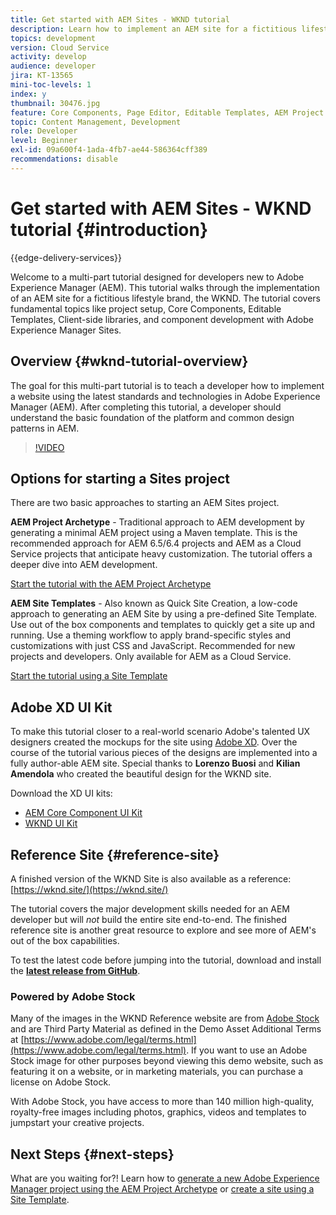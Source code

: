 ```yaml
---
title: Get started with AEM Sites - WKND tutorial
description: Learn how to implement an AEM site for a fictitious lifestyle brand called WKND. Get a walk-through on fundamental Experience Manager topics like project setup, maven archetypes, Core Components, Editable Templates, client libraries, and component development.
topics: development
version: Cloud Service
activity: develop
audience: developer
jira: KT-13565
mini-toc-levels: 1
index: y
thumbnail: 30476.jpg
feature: Core Components, Page Editor, Editable Templates, AEM Project Archetype
topic: Content Management, Development
role: Developer
level: Beginner
exl-id: 09a600f4-1ada-4fb7-ae44-586364cff389
recommendations: disable
---
```

# Get started with AEM Sites - WKND tutorial {#introduction}

{{edge-delivery-services}}

Welcome to a multi-part tutorial designed for developers new to Adobe Experience Manager (AEM). This tutorial walks through the implementation of an AEM site for a fictitious lifestyle brand, the WKND. The tutorial covers fundamental topics like project setup, Core Components, Editable Templates, Client-side libraries, and component development with Adobe Experience Manager Sites.

## Overview {#wknd-tutorial-overview}

The goal for this multi-part tutorial is to teach a developer how to implement a website using the latest standards and technologies in Adobe Experience Manager (AEM). After completing this tutorial, a developer should understand the basic foundation of the platform and common design patterns in AEM.

>[!VIDEO](https://video.tv.adobe.com/v/30476?quality=12&learn=on)

## Options for starting a Sites project

There are two basic approaches to starting an AEM Sites project.

**AEM Project Archetype** - Traditional approach to AEM development by generating a minimal AEM project using a Maven template. This is the recommended approach for AEM 6.5/6.4 projects and AEM as a Cloud Service projects that anticipate heavy customization. The tutorial offers a deeper dive into AEM development.

[Start the tutorial with the AEM Project Archetype](./project-archetype/overview.md)

**AEM Site Templates** - Also known as Quick Site Creation, a low-code approach to generating an AEM Site by using a pre-defined Site Template. Use out of the box components and templates to quickly get a site up and running. Use a theming workflow to apply brand-specific styles and customizations with just CSS and JavaScript. Recommended for new projects and developers. Only available for AEM as a Cloud Service.

[Start the tutorial using a Site Template](./site-template/create-site.md)

## Adobe XD UI Kit

To make this tutorial closer to a real-world scenario Adobe's talented UX designers created the mockups for the site using [Adobe XD](https://www.adobe.com/products/xd.html). Over the course of the tutorial various pieces of the designs are implemented into a fully author-able AEM site. Special thanks to **Lorenzo Buosi** and **Kilian Amendola** who created the beautiful design for the WKND site.

Download the XD UI kits:

* [AEM Core Component UI Kit](assets/overview/AEM-CoreComponents-UI-Kit.xd)
* [WKND UI Kit](https://github.com/adobe/aem-guides-wknd/releases/download/aem-guides-wknd-0.0.2/AEM_UI-kit-WKND.xd)

## Reference Site {#reference-site}

A finished version of the WKND Site is also available as a reference: [https://wknd.site/](https://wknd.site/)

The tutorial covers the major development skills needed for an AEM developer but will *not* build the entire site end-to-end. The finished reference site is another great resource to explore and see more of AEM's out of the box capabilities.

To test the latest code before jumping into the tutorial, download and install the **[latest release from GitHub](https://github.com/adobe/aem-guides-wknd/releases/latest)**.

### Powered by Adobe Stock

Many of the images in the WKND Reference website are from [Adobe Stock](https://stock.adobe.com/) and are Third Party Material as defined in the Demo Asset Additional Terms at [https://www.adobe.com/legal/terms.html](https://www.adobe.com/legal/terms.html). If you want to use an Adobe Stock image for other purposes beyond viewing this demo website, such as featuring it on a website, or in marketing materials, you can purchase a license on Adobe Stock.

With Adobe Stock, you have access to more than 140 million high-quality, royalty-free images including photos, graphics, videos and templates to jumpstart your creative projects.

## Next Steps {#next-steps}

What are you waiting for?! Learn how to [generate a new Adobe Experience Manager project using the AEM Project Archetype](./project-archetype/overview.md) or [create a site using a Site Template](./site-template/create-site.md).
